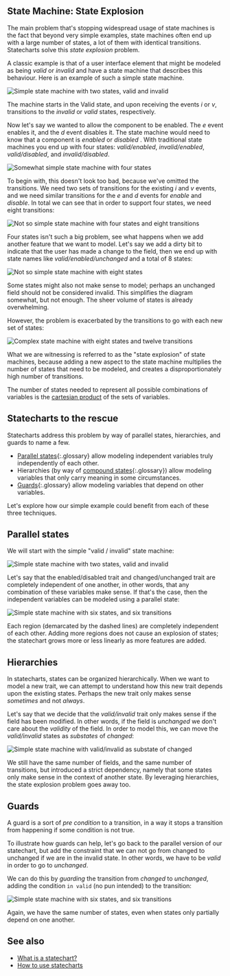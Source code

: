 ## State Machine: State Explosion

The main problem that's stopping widespread usage of state machines is the fact that beyond very simple examples, state machines often end up with a large number of states, a lot of them with identical transitions.  Statecharts solve this _state explosion_ problem.

A classic example is that of a user interface element that might be modeled as being _valid_ or _invalid_ and have a state machine that describes this behaviour.  Here is an example of such a simple state machine.

![Simple state machine with two states, valid and invalid](valid-invalid.svg)

The machine starts in the Valid state, and upon receiving the events _i_ or _v_, transitions to the _invalid_ or _valid_ states, respectively.

Now let's say we wanted to allow the component to be enabled.  The _e_ event enables it, and the _d_ event disables it.  The state machine would need to know that a component is _enabled_ or _disabled_ .   With traditional state machines you end up with four states: _valid/enabled_, _invalid/enabled_, _valid/disabled_, and _invalid/disabled_.

![Somewhat simple state machine with four states](valid-invalid-enabled-disabled-no-transitions.svg)

To begin with, this doesn't look too bad, because we've omitted the transitions.  We need two sets of transitions for the existing _i_ and _v_ events, and we need similar transitions for the _e_ and _d_ events for _enable_ and _disable_.  In total we can see that in order to support four states, we need eight transitions:

![Not so simple state machine with four states and eight transitions](valid-invalid-enabled-disabled.svg)

Four states isn't such a big problem, see what happens when we add another feature that we want to model.  Let's say we add a dirty bit to indicate that the user has made a change to the field, then we end up with state names like _valid/enabled/unchanged_ and a total of 8 states:

![Not so simple state machine with eight states](valid-invalid-enabled-disabled-changed-unchanged-no-transitions.svg)

Some states might also not make sense to model; perhaps an unchanged field should not be considered invalid.  This simplifies the diagram somewhat, but not enough.  The sheer volume of states is already overwhelming.

However, the problem is exacerbated by the transitions to go with each new set of states:

![Complex state machine with eight states and twelve transitions](valid-invalid-enabled-disabled-changed-unchanged.svg)

What we are witnessing is referred to as the "state explosion" of state machines, because adding a new aspect to the state machine multiplies the number of states that need to be modeled, and creates a disproportionately high number of transitions.

The number of states needed to represent all possible combinations of variables is the [cartesian product](//en.wikipedia.org/wiki/Cartesian_product) of the sets of variables.

## Statecharts to the rescue

Statecharts address this problem by way of parallel states, hierarchies, and guards to name a few.

* [Parallel states](glossary/parallel-state.html){:.glossary} allow modeling independent variables truly independently of each other.
* Hierarchies (by way of [compound states](glossary/compound-state.html){:.glossary}) allow modeling variables that only carry meaning in some circumstances.
* [Guards](glossary/guard.html){:.glossary} allow modeling variables that depend on other variables.

Let's explore how our simple example could benefit from each of these three techniques.

## Parallel states

We will start with the simple "valid / invalid" state machine:

![Simple state machine with two states, valid and invalid](valid-invalid.svg)

Let's say that the enabled/disabled trait and changed/unchanged trait are completely independent of one another, in other words, that any combination of these variables make sense.  If that's the case, then the independent variables can be modeled using a parallel state:

![Simple state machine with six states, and six transitions](valid-invalid-enabled-disabled-changed-unchanged-parallel.svg)

Each region (demarcated by the dashed lines) are completely independent of each other.  Adding more regions does not cause an explosion of states; the statechart grows more or less linearly as more features are added.

## Hierarchies

In statecharts, states can be organized hierarchically.  When we want to model a new trait, we can attempt to understand how this new trait depends upon the existing states.  Perhaps the new trait only makes sense _sometimes_ and not _always_.

Let's say that we decide that the _valid/invalid_ trait only makes sense if the field has been modified.  In other words, if the field is _unchanged_ we don't care about the _validity_ of the field.  In order to model this, we can move the _valid/invalid_ states as _substates_ of _changed_:

![Simple state machine with valid/invalid as substate of changed](valid-invalid-enabled-disabled-changed-unchanged-parallel-hierarchy.svg)


We still have the same number of fields, and the same number of transitions, but introduced a strict dependency, namely that some states only make sense in the context of another state.  By leveraging hierarchies, the state explosion problem goes away too.

## Guards

A guard is a sort of _pre condition_ to a transition, in a way it stops a transition from happening if some condition is not true.

To illustrate how guards can help, let's go back to the parallel version of our statechart, but add the constraint that we can not go from changed to unchanged if we are in the invalid state.  In other words, we have to be _valid_ in order to go to _unchanged_.

We can do this by _guarding_ the transition from _changed_ to _unchanged_, adding the condition `in valid` (no pun intended) to the transition:

![Simple state machine with six states, and six transitions](valid-invalid-enabled-disabled-changed-unchanged-parallel-guarded.svg)

Again, we have the same number of states, even when states only partially depend on one another.


## See also

* [What is a statechart?](what-is-a-statechart.html)
* [How to use statecharts](how-to-use-statecharts.html) 
